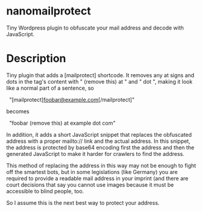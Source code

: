 # nanomailprotect
Tiny Wordpress plugin to obfuscate your mail address and decode with JavaScript.

# Description
Tiny plugin that adds a [mailprotect] shortcode. It removes any at signs and dots
in the tag's content with " (remove this) at " and " dot ", making it look like
a normal part of a sentence, so 

&nbsp;&nbsp;"[mailprotect]foobar@example.com[/mailprotect]"

becomes

&nbsp;&nbsp;"foobar (remove this) at example dot com"

In addition, it adds a short JavaScript snippet that replaces the obfuscated
address with a proper mailto:// link and the actual address. In this snippet,
the address is protected by base64 encoding first the address and then the
generated JavaScript to make it harder for crawlers to find the address.

This method of replacing the address in this way may not be enough to fight off
the smartest bots, but in some legislations (like Germany) you are required to
provide a readable mail address in your imprint (and there are court decisions
that say you cannot use images because it must be accessible to blind people, too.

So I assume this is the next best way to protect your address.
